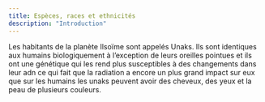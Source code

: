 ```yaml
---
title: Espèces, races et ethnicités
description: "Introduction"
---
```


Les habitants de la planète Ilsoïme sont appelés Unaks. Ils sont identiques aux humains biologiquement à l’exception de leurs oreilles pointues et ils ont une génétique qui les rend plus susceptibles à des changements dans leur adn ce qui fait que la radiation a encore un plus grand impact sur eux que sur les humains les unaks peuvent avoir des cheveux, des yeux et la peau de plusieurs couleurs.
